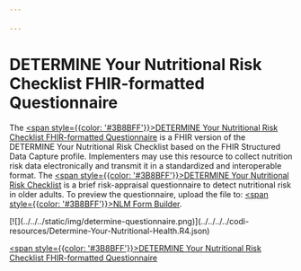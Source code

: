 ```yaml
---

---
```


# DETERMINE Your Nutritional Risk Checklist FHIR-formatted Questionnaire

The [<span style={{color: '#3B8BFF'}}>DETERMINE Your Nutritional Risk Checklist FHIR-formatted Questionnaire</span>](../../../../codi-resources/Determine-Your-Nutritional-Health.R4.json) is a FHIR version of the DETERMINE Your Nutritional Risk Checklist based on the FHIR Structured Data Capture profile. Implementers may use this resource to collect nutrition risk data electronically and transmit it in a standardized and interoperable format. The [<span style={{color: '#3B8BFF'}}>DETERMINE Your Nutritional Risk Checklist</span>](https://acl.gov/sites/default/files/nutrition/NSI_checklist_508%20with%20citation.pdf) is a brief risk-appraisal questionnaire to detect nutritional risk in older adults. To preview the questionnaire, upload the file to: [<span style={{color: '#3B8BFF'}}>NLM Form Builder</span>](https://formbuilder.nlm.nih.gov).

<div style={{width: '250px'}}>

  <div style={{border: "2px solid"}}>
    [![](../../../static/img/determine-questionnaire.png)](../../../../codi-resources/Determine-Your-Nutritional-Health.R4.json)
  </div>

  [<span style={{color: '#3B8BFF'}}>DETERMINE Your Nutritional Risk
  Checklist FHIR-formatted
Questionnaire</span>](../../../../codi-resources/Determine-Your-Nutritional-Health.R4.json)

</div>
